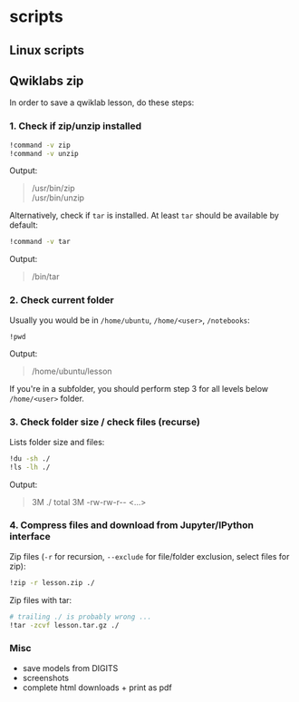 # scripts

## Linux scripts

## **Qwiklabs zip**


In order to save a qwiklab lesson, do these steps:

### 1. Check if zip/unzip installed
```bash
!command -v zip
!command -v unzip
```
Output:
> /usr/bin/zip  
> /usr/bin/unzip

Alternatively, check if `tar` is installed. At least `tar` should be available by default:
```bash
!command -v tar
```
Output:
> /bin/tar

### 2. Check current folder
Usually you would be in `/home/ubuntu`, `/home/<user>`, `/notebooks`:
```bash
!pwd
```
Output:
> /home/ubuntu/lesson

If you're in a subfolder, you should perform step 3 for all levels below `/home/<user>` folder.

### 3. Check folder size / check files (recurse)
Lists folder size and files:
```bash
!du -sh ./
!ls -lh ./
```
Output:
> 3M  ./
> total 3M
> -rw-rw-r--  <...>


### 4. Compress files and download from Jupyter/IPython interface
Zip files (`-r` for recursion, `--exclude` for file/folder exclusion, select files for zip):
```bash
!zip -r lesson.zip ./
```

Zip files with tar:
```bash
# trailing ./ is probably wrong ...
!tar -zcvf lesson.tar.gz ./
```

### Misc
+ save models from DIGITS
+ screenshots
+ complete html downloads + print as pdf

